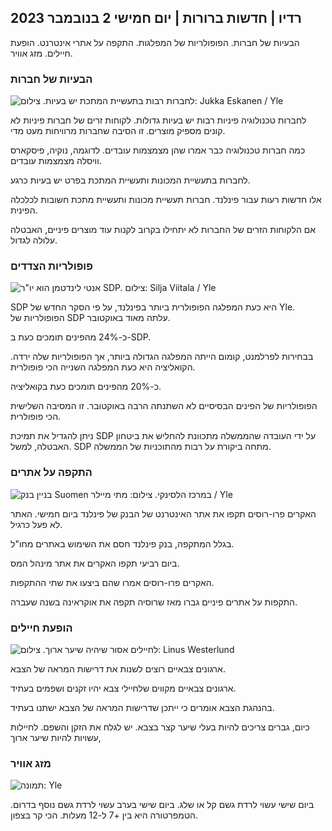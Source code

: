 ## רדיו \| חדשות ברורות \| יום חמישי 2 בנובמבר 2023

הבעיות של חברות. הפופולריות של המפלגות. התקפה על אתרי אינטרנט. הופעת חיילים. מזג אוויר.

### הבעיות של חברות

![לחברות רבות בתעשיית המתכת יש בעיות. צילום: Jukka Eskanen / Yle](https://images.cdn.yle.fi/image/upload/c_crop,h_2268,w_4031,x_0,y_410/ar_1.7777777777777777,c_fill,g_faces,h_1275,0d_pfaces,h_1270,0dq_auto:eco/f_auto/fl_lossy/v1698216498/39-11907536538b9d499762)

לחברות טכנולוגיה פיניות רבות יש בעיות גדולות. לקוחות זרים של חברות פיניות לא קונים מספיק מוצרים. זו הסיבה שחברות מרוויחות מעט מדי.

כמה חברות טכנולוגיה כבר אמרו שהן מצמצמות עובדים. לדוגמה, נוקיה, פיסקארס וויסלה מצמצמות עובדים.

לחברות בתעשיית המכונות ותעשיית המתכת בפרט יש בעיות כרגע.

אלו חדשות רעות עבור פינלנד. חברות תעשיית מכונות ותעשיית מתכת חשובות לכלכלה הפינית.

אם הלקוחות הזרים של החברות לא יתחילו בקרוב לקנות עוד מוצרים פיניים, האבטלה עלולה לגדול.

### פופולריות הצדדים

![אנטי לינדטמן הוא יו"ר SDP. צילום: Silja Viitala / Yle](https://images.cdn.yle.fi/image/upload/c_crop,h_2241,w_3984,x_0,y_0/ar_1.7777777777777777,c_fill,g_faces,h_675,w_1r/0_1.q_auto:eco/f_auto/fl_lossy/v1696930784/39-118400565251b6be058f)

SDP היא כעת המפלגה הפופולרית ביותר בפינלנד, על פי הסקר החדש של Yle. הפופולריות של SDP עלתה מאוד באוקטובר.

כ-24% מהפינים תומכים כעת ב-SDP.

בבחירות לפרלמנט, קומום הייתה המפלגה הגדולה ביותר, אך הפופולריות שלה ירדה. הקואליציה היא כעת המפלגה השנייה הכי פופולרית.

כ-20% מהפינים תומכים כעת בקואליציה.

הפופולריות של הפינים הבסיסיים לא השתנתה הרבה באוקטובר. זו המסיבה השלישית הכי פופולרית.

ניתן להגדיל את תמיכת SDP על ידי העובדה שהממשלה מתכוונת להחליש את ביטחון האבטלה, למשל. SDP מתחה ביקורת על רבות מהתוכניות של הממשלה.

### התקפה על אתרים

![בניין בנק Suomen במרכז הלסינקי. צילום: מתי מיילר / Yle ](https://images.cdn.yle.fi/image/upload/c_crop,h_1391,w_2472,x_0,y_112/ar_1.7777777777777777,c_fill,g_faces,h_1_01,/0d_620,.0q_auto:eco/f_auto/fl_lossy/v1587997073/39-6686595ea6e8fc70cab)

האקרים פרו-רוסים תקפו את אתר האינטרנט של הבנק של פינלנד ביום חמישי. האתר לא פעל כרגיל.

בגלל המתקפה, בנק פינלנד חסם את השימוש באתרים מחו"ל.

ביום רביעי תקפו האקרים את אתר מינהל המס.

האקרים פרו-רוסים אמרו שהם ביצעו את שתי ההתקפות.

התקפות על אתרים פיניים גברו מאז שרוסיה תקפה את אוקראינה בשנה שעברה.

### הופעת חיילים

![לחיילים אסור שיהיה שיער ארוך. צילום: Linus Westerlund](https://images.cdn.yle.fi/image/upload/c_crop,h_3375,w_6000,x_0,y_522/ar_1.7777777777777777,c_fill,g_faces,h_670,w_12_auto:w_pr_autoeco/f_auto/fl_lossy/v1688460639/39-113784464a3db01e8a65)

ארגונים צבאיים רוצים לשנות את דרישות המראה של הצבא.

ארגונים צבאיים מקווים שלחיילי צבא יהיו זקנים ושפמים בעתיד.

בהנהגת הצבא אומרים כי ייתכן שדרישות המראה של הצבא ישתנו בעתיד.

כיום, גברים צריכים להיות בעלי שיער קצר בצבא. יש לגלח את הזקן והשפם. לחיילות עשויות להיות שיער ארוך,

### מזג אוויר

![ תמונה: Yle](https://images.cdn.yle.fi/image/upload/c_crop,h_1080,w_1919,x_0,y_0/ar_1.7777777777777777,c_fill,g_faces,h_675,w_pr_1200.:eco/f_auto/fl_lossy/v1698940434/39-11951316543c5fbc620f)

ביום שישי עשוי לרדת גשם קל או שלג. ביום שישי בערב עשוי לרדת גשם נוסף בדרום. הטמפרטורה היא בין +7 ל-12 מעלות. הכי קר בצפון.